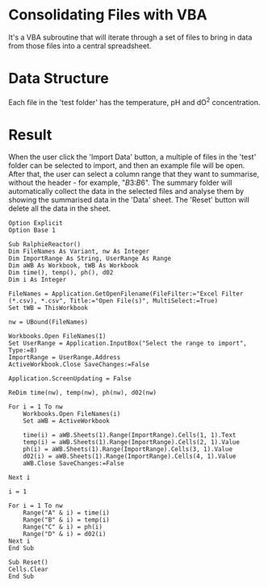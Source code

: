 # Consolidating Files with VBA
It's a VBA subroutine that will iterate through a set of files to bring in data from those files into a central spreadsheet.

# Data Structure
Each file in the 'test folder' has the temperature, pH and dO<sup>2</sup> concentration. 

# Result
When the user click the 'Import Data' button, a multiple of files in the 'test' folder can be selected to import, and then an example file will be open. After that, the user can select a column range that they want to summarise, without the header - for example, "$B$3:$B$6". The summary folder will automatically collect the data in the selected files and analyse them by showing the summarised data in the 'Data' sheet. The 'Reset' button will delete all the data in the sheet.

```VB
Option Explicit
Option Base 1

Sub RalphieReactor()
Dim FileNames As Variant, nw As Integer
Dim ImportRange As String, UserRange As Range
Dim aWB As Workbook, tWB As Workbook
Dim time(), temp(), ph(), d02
Dim i As Integer

FileNames = Application.GetOpenFilename(FileFilter:="Excel Filter (*.csv), *.csv", Title:="Open File(s)", MultiSelect:=True)
Set tWB = ThisWorkbook

nw = UBound(FileNames)

Workbooks.Open FileNames(1)
Set UserRange = Application.InputBox("Select the range to import", Type:=8)
ImportRange = UserRange.Address
ActiveWorkbook.Close SaveChanges:=False

Application.ScreenUpdating = False

ReDim time(nw), temp(nw), ph(nw), d02(nw)

For i = 1 To nw
    Workbooks.Open FileNames(i)
    Set aWB = ActiveWorkbook

    time(i) = aWB.Sheets(1).Range(ImportRange).Cells(1, 1).Text
    temp(i) = aWB.Sheets(1).Range(ImportRange).Cells(2, 1).Value
    ph(i) = aWB.Sheets(1).Range(ImportRange).Cells(3, 1).Value
    d02(i) = aWB.Sheets(1).Range(ImportRange).Cells(4, 1).Value
    aWB.Close SaveChanges:=False

Next i

i = 1

For i = 1 To nw
    Range("A" & i) = time(i)
    Range("B" & i) = temp(i)
    Range("C" & i) = ph(i)
    Range("D" & i) = d02(i)
Next i
End Sub

Sub Reset()
Cells.Clear
End Sub

```
